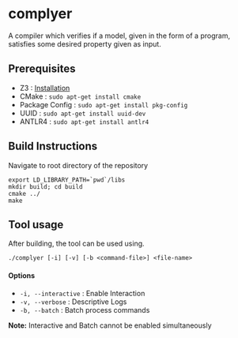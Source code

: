 # complyer

A compiler which verifies if a model, given in the form of a program, satisfies some desired property given as input.

## Prerequisites
- Z3 : [Installation](https://github.com/Z3Prover/z3)
- CMake : ```sudo apt-get install cmake```
- Package Config : ```sudo apt-get install pkg-config```
- UUID : ```sudo apt-get install uuid-dev```
- ANTLR4 : ```sudo apt-get install antlr4```

## Build Instructions
Navigate to root directory of the repository
```
export LD_LIBRARY_PATH=`pwd`/libs
mkdir build; cd build
cmake ../
make
```

## Tool usage

After building, the tool can be used using.

```
./complyer [-i] [-v] [-b <command-file>] <file-name>
```
#### Options
- ```-i, --interactive``` : Enable Interaction
- ```-v, --verbose``` : Descriptive Logs
- ```-b, --batch``` : Batch process commands

**Note:** Interactive and Batch cannot be enabled simultaneously
